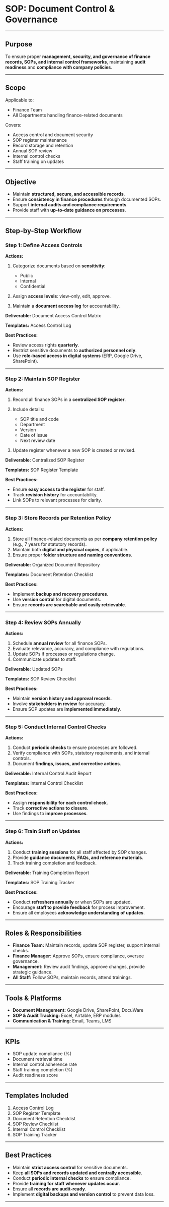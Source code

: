 # **SOP: Document Control & Governance**

---

## **Purpose**

To ensure proper **management, security, and governance of finance records, SOPs, and internal control frameworks**, maintaining **audit readiness** and **compliance with company policies**.

---

## **Scope**

Applicable to:

* Finance Team
* All Departments handling finance-related documents

Covers:

* Access control and document security
* SOP register maintenance
* Record storage and retention
* Annual SOP review
* Internal control checks
* Staff training on updates

---

## **Objective**

* Maintain **structured, secure, and accessible records**.
* Ensure **consistency in finance procedures** through documented SOPs.
* Support **internal audits and compliance requirements**.
* Provide staff with **up-to-date guidance on processes**.

---

## **Step-by-Step Workflow**

### **Step 1: Define Access Controls**

**Actions:**

1. Categorize documents based on **sensitivity**:

   * Public
   * Internal
   * Confidential
2. Assign **access levels**: view-only, edit, approve.
3. Maintain a **document access log** for accountability.

**Deliverable:** Document Access Control Matrix

**Templates:** Access Control Log

**Best Practices:**

* Review access rights **quarterly**.
* Restrict sensitive documents to **authorized personnel only**.
* Use **role-based access in digital systems** (ERP, Google Drive, SharePoint).

---

### **Step 2: Maintain SOP Register**

**Actions:**

1. Record all finance SOPs in a **centralized SOP register**.
2. Include details:

   * SOP title and code
   * Department
   * Version
   * Date of issue
   * Next review date
3. Update register whenever a new SOP is created or revised.

**Deliverable:** Centralized SOP Register

**Templates:** SOP Register Template

**Best Practices:**

* Ensure **easy access to the register** for staff.
* Track **revision history** for accountability.
* Link SOPs to relevant processes for clarity.

---

### **Step 3: Store Records per Retention Policy**

**Actions:**

1. Store all finance-related documents as per **company retention policy** (e.g., 7 years for statutory records).
2. Maintain both **digital and physical copies**, if applicable.
3. Ensure proper **folder structure and naming conventions**.

**Deliverable:** Organized Document Repository

**Templates:** Document Retention Checklist

**Best Practices:**

* Implement **backup and recovery procedures**.
* Use **version control** for digital documents.
* Ensure **records are searchable and easily retrievable**.

---

### **Step 4: Review SOPs Annually**

**Actions:**

1. Schedule **annual review** for all finance SOPs.
2. Evaluate relevance, accuracy, and compliance with regulations.
3. Update SOPs if processes or regulations change.
4. Communicate updates to staff.

**Deliverable:** Updated SOPs

**Templates:** SOP Review Checklist

**Best Practices:**

* Maintain **version history and approval records**.
* Involve **stakeholders in review** for accuracy.
* Ensure SOP updates are **implemented immediately**.

---

### **Step 5: Conduct Internal Control Checks**

**Actions:**

1. Conduct **periodic checks** to ensure processes are followed.
2. Verify compliance with SOPs, statutory requirements, and internal controls.
3. Document **findings, issues, and corrective actions**.

**Deliverable:** Internal Control Audit Report

**Templates:** Internal Control Checklist

**Best Practices:**

* Assign **responsibility for each control check**.
* Track **corrective actions to closure**.
* Use findings to **improve processes**.

---

### **Step 6: Train Staff on Updates**

**Actions:**

1. Conduct **training sessions** for all staff affected by SOP changes.
2. Provide **guidance documents, FAQs, and reference materials**.
3. Track training completion and feedback.

**Deliverable:** Training Completion Report

**Templates:** SOP Training Tracker

**Best Practices:**

* Conduct **refreshers annually** or when SOPs are updated.
* Encourage **staff to provide feedback** for process improvement.
* Ensure all employees **acknowledge understanding of updates**.

---

## **Roles & Responsibilities**

* **Finance Team:** Maintain records, update SOP register, support internal checks.
* **Finance Manager:** Approve SOPs, ensure compliance, oversee governance.
* **Management:** Review audit findings, approve changes, provide strategic guidance.
* **All Staff:** Follow SOPs, maintain records, attend trainings.

---

## **Tools & Platforms**

* **Document Management:** Google Drive, SharePoint, DocuWare
* **SOP & Audit Tracking:** Excel, Airtable, ERP modules
* **Communication & Training:** Email, Teams, LMS

---

## **KPIs**

* SOP update compliance (%)
* Document retrieval time
* Internal control adherence rate
* Staff training completion (%)
* Audit readiness score

---

## **Templates Included**

1. Access Control Log
2. SOP Register Template
3. Document Retention Checklist
4. SOP Review Checklist
5. Internal Control Checklist
6. SOP Training Tracker

---

## **Best Practices**

* Maintain **strict access control** for sensitive documents.
* Keep **all SOPs and records updated and centrally accessible**.
* Conduct **periodic internal checks** to ensure compliance.
* Provide **training for staff whenever updates occur**.
* Ensure all **records are audit-ready**.
* Implement **digital backups and version control** to prevent data loss.

---

